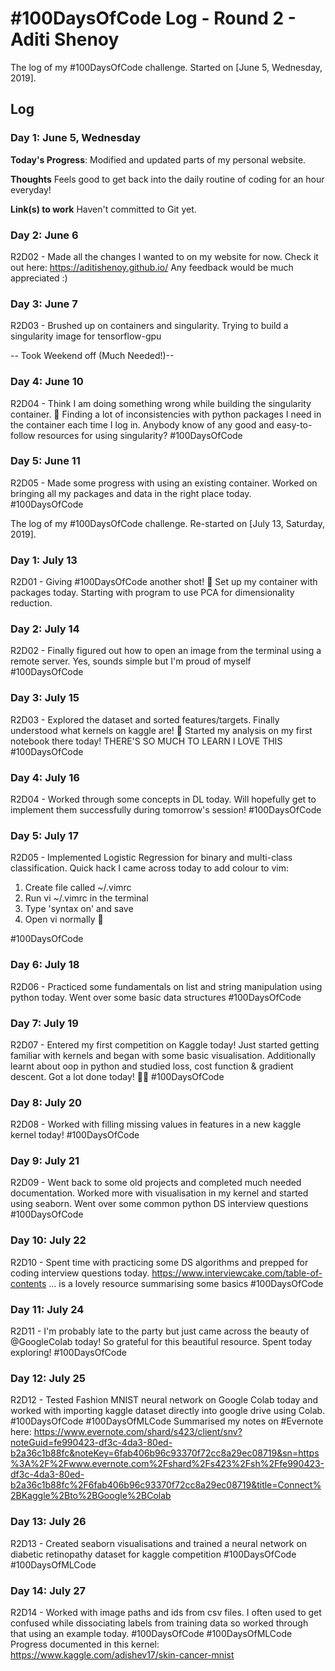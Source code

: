 # #100DaysOfCode Log - Round 2 - Aditi Shenoy

The log of my #100DaysOfCode challenge. Started on [June 5, Wednesday, 2019].

## Log

### Day 1: June 5, Wednesday

**Today's Progress**: Modified and updated parts of my personal website. 

**Thoughts** Feels good to get back into the daily routine of coding for an hour everyday! 

**Link(s) to work** Haven't committed to Git yet. 

### Day 2: June 6
R2D02 - Made all the changes I wanted to on my website for now. Check it out here: https://aditishenoy.github.io/  Any feedback would be much appreciated :)

### Day 3: June 7
R2D03 - Brushed up on containers and singularity. Trying to build a singularity image for tensorflow-gpu 

-- Took Weekend off (Much Needed!)-- 

### Day 4: June 10
R2D04 - Think I am doing something wrong while building the singularity container. 🤔 Finding a lot of inconsistencies with python packages I need in the container each time I log in. Anybody know of any good and easy-to-follow resources for using singularity? #100DaysOfCode

### Day 5: June 11
R2D05 - Made some progress with using an existing container. Worked on bringing all my packages and data in the right place today. #100DaysOfCode


The log of my #100DaysOfCode challenge. Re-started on [July 13, Saturday, 2019].

### Day 1: July 13
R2D01 - Giving #100DaysOfCode another shot! 🤗
Set up my container with packages today. Starting with program to use PCA for dimensionality reduction.

### Day 2: July 14
R2D02 - Finally figured out how to open an image from the terminal using a remote server. Yes, sounds simple but I'm proud of myself #100DaysOfCode 

### Day 3: July 15
R2D03 - Explored the dataset and sorted features/targets. Finally understood what kernels on kaggle are! 🙈 Started my analysis on my first notebook there today! THERE'S SO MUCH TO LEARN I LOVE THIS #100DaysOfCode

### Day 4: July 16
R2D04 - Worked through some concepts in DL today. Will hopefully get to implement them successfully during tomorrow's session! #100DaysOfCode 

### Day 5: July 17
R2D05 - Implemented Logistic Regression for binary and multi-class classification. Quick hack I came across today to add colour to vim:

1) Create file called ~/.vimrc
2) Run vi ~/.vimrc in the terminal
3) Type 'syntax on' and save 
4) Open vi normally 🎉

#100DaysOfCode

### Day 6: July 18
R2D06 - Practiced some fundamentals on list and string manipulation using python today. Went over some basic data structures #100DaysOfCode 

### Day 7: July 19
R2D07 - Entered my first competition on Kaggle today! Just started getting familiar with kernels and began with some basic visualisation. Additionally learnt about oop in python and studied loss, cost function & gradient descent. Got a lot done today! 💪💪 #100DaysOfCode 

### Day 8: July 20
R2D08 - Worked with filling missing values in features in a new kaggle kernel today! #100DaysOfCode

### Day 9: July 21
R2D09 - Went back to some old projects and completed much needed documentation. Worked more with visualisation in my kernel and started using seaborn. Went over some common python DS interview questions #100DaysOfCode

### Day 10: July 22
R2D10 - Spent time with practicing some DS algorithms and prepped for coding interview questions today. https://www.interviewcake.com/table-of-contents … is a lovely resource summarising some basics #100DaysOfCode

### Day 11: July 24
R2D11 - I'm probably late to the party but just came across the beauty of @GoogleColab today! So grateful for this beautiful resource. Spent today exploring! #100DaysOfCode

### Day 12: July 25
R2D12 - Tested Fashion MNIST neural network on Google Colab today and worked with importing kaggle dataset directly into google drive using Colab. #100DaysOfCode #100DaysOfMLCode
Summarised my notes on #Evernote here: https://www.evernote.com/shard/s423/client/snv?noteGuid=fe990423-df3c-4da3-80ed-b2a36c1b88fc&noteKey=6fab406b96c93370f72cc8a29ec08719&sn=https%3A%2F%2Fwww.evernote.com%2Fshard%2Fs423%2Fsh%2Ffe990423-df3c-4da3-80ed-b2a36c1b88fc%2F6fab406b96c93370f72cc8a29ec08719&title=Connect%2BKaggle%2Bto%2BGoogle%2BColab

### Day 13: July 26
R2D13 - Created seaborn visualisations and trained a neural network on diabetic retinopathy dataset for kaggle competition #100DaysOfCode #100DaysOfMLCode

### Day 14: July 27
R2D14 - Worked with image paths and ids from csv files. I often used to get confused while dissociating labels from training data so worked through that using an example  today. #100DaysOfCode #100DaysOfMLCode 
Progress documented in this kernel: https://www.kaggle.com/adishev17/skin-cancer-mnist
